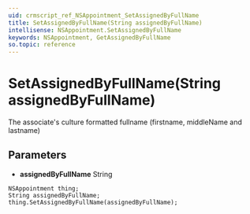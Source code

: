 ```yaml
---
uid: crmscript_ref_NSAppointment_SetAssignedByFullName
title: SetAssignedByFullName(String assignedByFullName)
intellisense: NSAppointment.SetAssignedByFullName
keywords: NSAppointment, GetAssignedByFullName
so.topic: reference
---
```


# SetAssignedByFullName(String assignedByFullName)

The associate's culture formatted fullname (firstname, middleName and lastname)

## Parameters

* **assignedByFullName** String

```crmscript
NSAppointment thing;
String assignedByFullName;
thing.SetAssignedByFullName(assignedByFullName);
```

